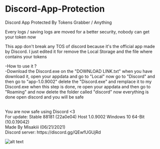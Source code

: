 # Discord-App-Protection
Discord App Protected By Tokens Grabber / Anything

Every logs / saving logs are moved for a better security, nobody can get your token now

This app don't break any TOS of discord because it's the official app made by Discord.
I just edited it for remove the Local Storage and the file where contains your tokens

-How to use it ?
<br>
-Download the Discord.exe on the "DOWNLOAD LINK.txt" when you have download it, open your appdata and go to "Local" now go to "Discord" and then go to "app-1.0.9002" delete the "Discord.exe" and remplace it to my Discord.exe when this step is done, re open your appdata and then go to "Roaming" and now delete the folder called "discord" now everything is done open discord and you will be safe

<br>
You are now safe using Discord <3

<br>
For update: Stable 88181 (22a0e04) Host 1.0.9002 Windows 10 64-Bit (10.0.19042)
<br>
Made By Misakiii (06/21/2021)

<br>
Discord server: https://discord.gg/QEwfUGUjRd

![alt text](https://i.imgur.com/8pm6KNy.png)

